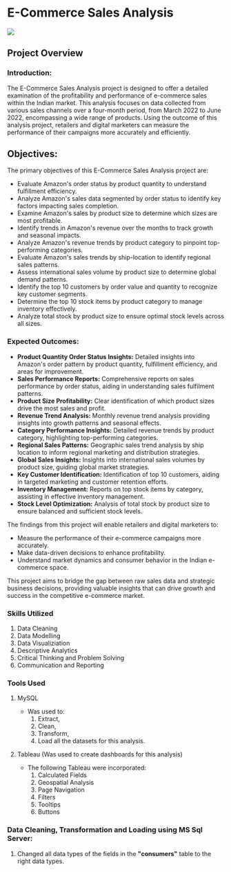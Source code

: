 # E-Commerce Sales Analysis
![](images/[E-Commerce%20Sales%20Analysis%20Photo.jpg)


## Project Overview
### Introduction:
The E-Commerce Sales Analysis project is designed to offer a detailed examination of the profitability and performance of e-commerce sales within the Indian market. This analysis focuses on data collected from various sales channels over a four-month period, from March 2022 to June 2022, encompassing a wide range of products. Using the outcome of this analysis project, retailers and digital marketers can measure the performance of their campaigns more accurately and efficiently.


## Objectives:
The primary objectives of this E-Commerce Sales Analysis project are:
- Evaluate Amazon's order status by product quantity to understand fulfillment efficiency.
- Analyze Amazon's sales data segmented by order status to identify key factors impacting sales completion.
- Examine Amazon's sales by product size to determine which sizes are most profitable.
- Identify trends in Amazon's revenue over the months to track growth and seasonal impacts.
- Analyze Amazon's revenue trends by product category to pinpoint top-performing categories.
- Evaluate Amazon's sales trends by ship-location to identify regional sales patterns.
- Assess international sales volume by product size to determine global demand patterns.
- Identify the top 10 customers by order value and quantity to recognize key customer segments.
- Determine the top 10 stock items by product category to manage inventory effectively.
- Analyze total stock by product size to ensure optimal stock levels across all sizes.



### Expected Outcomes:
- __Product Quantity Order Status Insights:__ Detailed insights into Amazon's order pattern by product quantity, fulfillment efficiency, and areas for improvement.
- __Sales Performance Reports:__ Comprehensive reports on sales performance by order status, aiding in understanding sales fulfilment patterns.
- __Product Size Profitability:__ Clear identification of which product sizes drive the most sales and profit.
- __Revenue Trend Analysis:__ Monthly revenue trend analysis providing insights into growth patterns and seasonal effects.
- __Category Performance Insights:__ Detailed revenue trends by product category, highlighting top-performing categories.
- __Regional Sales Patterns:__ Geographic sales trend analysis by ship location to inform regional marketing and distribution strategies.
- __Global Sales Insights:__ Insights into international sales volumes by product size, guiding global market strategies.
- __Key Customer Identification:__ Identification of top 10 customers, aiding in targeted marketing and customer retention efforts.
- __Inventory Management:__ Reports on top stock items by category, assisting in effective inventory management.
- __Stock Level Optimization:__ Analysis of total stock by product size to ensure balanced and sufficient stock levels.

The findings from this project will enable retailers and digital marketers to:
- Measure the performance of their e-commerce campaigns more accurately.
- Make data-driven decisions to enhance profitability.
- Understand market dynamics and consumer behavior in the Indian e-commerce space.


This project aims to bridge the gap between raw sales data and strategic business decisions, providing valuable insights that can drive growth and success in the competitive e-commerce market.



### Skills Utilized
1. Data Cleaning
2. Data Modelling
3. Data Visualiziation
4. Descriptive Analytics
5. Critical Thinking and Problem Solving
6. Communication and Reporting

### Tools Used
1. MySQL
    - Was used to:
        1. Extract,
        2. Clean,
        3. Transform,
        4. Load all the datasets for this analysis.
     
2. Tableau (Was used to create dashboards for this analysis)
    - The following Tableau were incorporated:
        1. Calculated Fields
        2. Geospatial Analysis
        3. Page Navigation
        4. Filters
        5. Tooltips
        6. Buttons




### Data Cleaning, Transformation and Loading using MS Sql Server:
1. Changed all data types of the fields in the __"consumers"__ table to the right data types.
